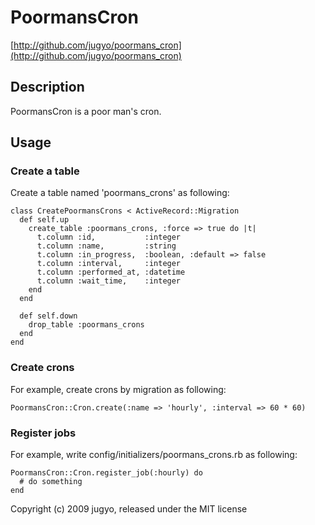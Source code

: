 # PoormansCron

[http://github.com/jugyo/poormans_cron](http://github.com/jugyo/poormans_cron)

## Description

PoormansCron is a poor man's cron.

## Usage

### Create a table

Create a table named 'poormans_crons' as following:

    class CreatePoormansCrons < ActiveRecord::Migration
      def self.up
        create_table :poormans_crons, :force => true do |t|
          t.column :id,           :integer
          t.column :name,         :string
          t.column :in_progress,  :boolean, :default => false
          t.column :interval,     :integer
          t.column :performed_at, :datetime
          t.column :wait_time,    :integer
        end
      end

      def self.down
        drop_table :poormans_crons
      end
    end

### Create crons

For example, create crons by migration as following:

    PoormansCron::Cron.create(:name => 'hourly', :interval => 60 * 60)

### Register jobs

For example, write config/initializers/poormans_crons.rb as following:

    PoormansCron::Cron.register_job(:hourly) do
      # do something
    end

Copyright (c) 2009 jugyo, released under the MIT license
